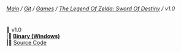 ﻿###### [Main](https://pikakid98.github.io) / [Git](https://git-pikakid98.github.io) / [Games](https://pikakid98.github.io/games) / [The Legend Of Zelda: Sword Of Destiny](https://pikakid98.github.io/games/the-legend-of-zelda-sword-of-destiny) / v1.0
<h1></h1>

📂 v1.0
\
|____📄 [Binary (Windows)](https://github.com/Git-Pikakid98/the-legend-of-zelda-sword-of-destiny/releases/download/v1.0/The.Legend.Of.Zelda.Sword.Of.Destiny.v1.0.7z)
\
|____📄 [Source Code](https://github.com/Git-Pikakid98/the-legend-of-zelda-sword-of-destiny/releases/download/archive/refs/tags/v1.0.zip)
